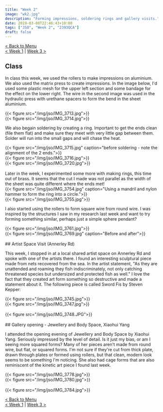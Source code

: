 ```yaml
---
title: "Week 2"
image: "wk2.jpg"
description: "Forming impressions, soldering rings and gallery visits."
date: 2019-03-08T22:48:43+10:00
tags: ["JSO", "Week 2", "2393QCA"]
draft: false
---
```

[< Back to Menu](/jso/)  
[< Week 1](/jso/week01) | [Week 3 >](/jso/week03)

## Class
In class this week, we used the rollers to make impressions on aluminium.  We also used the matrix press to create impressions.  In the image below, I'd used some plastic mesh for the upper left section and some bandage for the effect on the lower right.  The wire in the second image was used in the hydraulic press with urethane spacers to form the bend in the sheet aluminium.

<div class="row">
    <div class="6u 12u$(medium)">
        {{< figure src="/img/jso/IMG_3713.jpg">}}
    </div>
    <div class="6u 12u$(medium)">
        {{< figure src="/img/jso/IMG_3714.jpg">}}
    </div>
</div>

We also begain soldering by creating a ring.  Important to get the ends clean (file them flat) and make sure they meet with very little gap between them.  Solder will run into the small gaps and will chase the heat.

<div class="row">
    <div class="4u 12u$(medium)">
        {{< figure src="/img/jso/IMG_3715.jpg" caption="before soldering - note the alignment of the 2 ends.">}}
    </div>
    <div class="4u 12u$(medium)">
        {{< figure src="/img/jso/IMG_3716.jpg">}}
    </div>
    <div class="4u 12u$(medium)">
        {{< figure src="/img/jso/IMG_3720.jpg">}}
    </div>
</div>

<br>
Later in the week, I experimented some more with making rings, this time out of brass.  It seems that the cut I made was not parallel as the width of the sheet was quite different where the ends met!
<div class="row">
    <div class="6u 12u$(medium)">
        {{< figure src="/img/jso/IMG_3754.jpg" caption="Using a mandril and nylon hammer to form the ring into a circle.">}}
    </div>
    <div class="6u 12u$(medium)">
        {{< figure src="/img/jso/IMG_3755.jpg">}}
    </div>
</div>

I also started using the rollers to form square wire from round wire.  I was inspired by the structures I saw in my research last week and want to try forming something similar, perhaps just a simple sphere pendant?

<div class="row">
    <div class="6u 12u$(medium)">
        {{< figure src="/img/jso/IMG_3761.jpg">}}
    </div>
    <div class="6u 12u$(medium)">
        {{< figure src="/img/jso/IMG_3769.jpg" caption="Before and after">}}
    </div>
</div>


<br>
## Artist Space Visit (Annerley Rd)

This week, I stopped in at a local shared artist space on Annerley Rd and spoke with one of the artists there.  I found an interesting sculptural piece made from nets recovered from the sea.  In the artist statement, "As they are unattended and roaming they fish indiscriminately, not only catching threatened species but undersized and protected fish as well."  I love the fact that they created art form something so destructive and made a statement about it.  The following piece is called Sword Fis by Steven Kepper:

<div class="row">
    <div class="4u 12u$(medium)">
        {{< figure src="/img/jso/IMG_3745.jpg">}}
    </div>
    <div class="4u 12u$(medium)">
        {{< figure src="/img/jso/IMG_3747.jpg">}}
    </div>
    <div class="4u 12u$(medium)">
        <br>
        {{< figure src="/img/jso/IMG_3748.JPG">}}
    </div>
</div>

<br>
## Gallery opening - Jewellery and Body Space, Xiaohui Yang

I attended the opening evening of Jewellery and Body Space by Xiaohui Yang.  Seriously impressed by the level of detail.  Is it just my bias, or am I seeing more squared forms?  Many of her pieces aren't made from round wire, but flat, or squared forms.  I'm not sure if they're cut from thick plate, drawn through plates or formed using rollers, but that clean, modern look seems to be something I'm noticing.  She also had cage forms that are also reminiscent of the kinetic art piece I found last week.

<div class="row">
    <div class="4u 12u$(medium)">
        {{< figure src="/img/jso/IMG_3778.jpg">}}
    </div>
    <div class="4u 12u$(medium)">
        {{< figure src="/img/jso/IMG_3780.jpg">}}
    </div>
    <div class="4u 12u$(medium)">
        <br>
        {{< figure src="/img/jso/IMG_3784.jpg">}}
    </div>
</div>


[< Back to Menu](/jso/)  
[< Week 1](/jso/week01) | [Week 3 >](/jso/week03)

